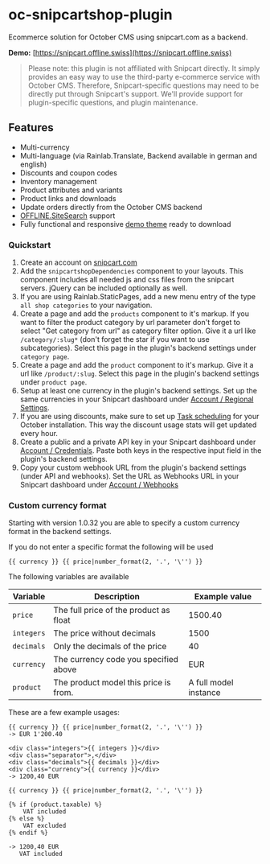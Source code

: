 # oc-snipcartshop-plugin

Ecommerce solution for October CMS using snipcart.com as a backend.

**Demo:** [https://snipcart.offline.swiss](https://snipcart.offline.swiss)

> Please note: this plugin is not affiliated with Snipcart directly. It simply provides an easy way to use the third-party e-commerce service with October CMS. Therefore, Snipcart-specific questions may need to be directly put through Snipcart's support. We'll provide support for plugin-specific questions, and plugin maintenance.


## Features

* Multi-currency
* Multi-language (via Rainlab.Translate, Backend available in german and english)
* Discounts and coupon codes
* Inventory management
* Product attributes and variants
* Product links and downloads 
* Update orders directly from the October CMS backend
* [OFFLINE.SiteSearch](https://octobercms.com/plugin/offline-sitesearch) support
* Fully functional and responsive [demo theme](https://github.com/OFFLINE-GmbH/oc-snipcartshop-theme) ready to download 

### Quickstart

1. Create an account on [snipcart.com](http://snipcart.com)
1. Add the `snipcartshopDependencies` component to your layouts. This component includes all needed js and css files from the snipcart servers. jQuery can be included optionally as well.
1. If you are using Rainlab.StaticPages, add a new menu entry of the type `all shop categories` to your navigation.  
1. Create a page and add the `products` component to it's markup. If you want to filter the product category by url parameter don't forget to select "Get category from url" as category filter option. Give it a url like `/category/:slug*` (don't forget the star if you want to use subcategories). Select this page in the plugin's backend settings under `category page`.
1. Create a page and add the `product` component to it's markup. Give it a url like `/product/:slug`. Select this page in the plugin's backend settings under `product page`.
1. Setup at least one currency in the plugin's backend settings. Set up the same currencies in your Snipcart dashboard under [Account / Regional Settings](https://app.snipcart.com/dashboard/settings/regional).
1. If you are using discounts, make sure to set up [Task scheduling](http://octobercms.com/docs/plugin/scheduling) for your October installation. This way the discount usage stats will get updated every hour.
1. Create a public and a private API key in your Snipcart dashboard under [Account / Credentials](https://app.snipcart.com/dashboard/account/credentials). Paste both keys in the respective input field in the plugin's backend settings.
1. Copy your custom webhook URL from the plugin's backend settings (under API and webhooks). Set the URL as Webhooks URL in your Snipcart dashboard under [Account / Webhooks](https://app.snipcart.com/dashboard/webhooks)

### Custom currency format

Starting with version 1.0.32 you are able to specify a custom currency format in the backend settings.

If you do not enter a specific format the following will be used

    {{ currency }} {{ price|number_format(2, '.', '\'') }}
    
The following variables are available

<table class="table">
    <thead>
    <tr>
        <th>Variable</th>
        <th>Description</th>
        <th>Example value</th>
    </tr>
    </thead>
    <tr>
        <td><code>price</code></td>
        <td>The full price of the product as float</td>
        <td>1500.40</td>
    </tr>
    <tr>
        <td><code>integers</code></td>
        <td>The price without decimals</td>
        <td>1500</td>
    </tr>
    <tr>
        <td><code>decimals</code></td>
        <td>Only the decimals of the price</td>
        <td>40</td>
    </tr>
    <tr>
        <td><code>currency</code></td>
        <td>The currency code you specified above</td>
        <td>EUR</td>
    </tr>
    <tr>
        <td><code>product</code></td>
        <td>The product model this price is from.</td>
        <td>A full model instance</td>
    </tr>
</table>

These are a few example usages:

```twig
{{ currency }} {{ price|number_format(2, '.', '\'') }}
-> EUR 1'200.40
```
```twig
<div class="integers">{{ integers }}</div>    
<div class="separator">,</div>    
<div class="decimals">{{ decimals }}</div>    
<div class="currency">{{ currency }}</div>    
-> 1200,40 EUR
```
```twig
{{ currency }} {{ price|number_format(2, '.', '\'') }}

{% if (product.taxable) %}
    VAT included
{% else %}
    VAT excluded
{% endif %}

-> 1200,40 EUR
   VAT included
```